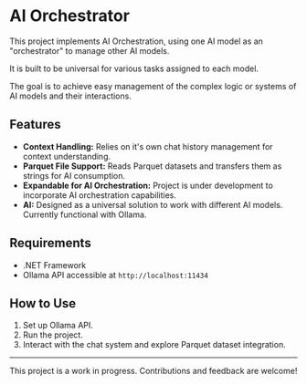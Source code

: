 # AI Orchestrator

This project implements AI Orchestration, using one AI model as an "orchestrator" to manage other AI models.

It is built to be universal for various tasks assigned to each model.

The goal is to achieve easy management of the complex logic or systems of AI models and their interactions.

## Features

- **Context Handling:** Relies on it's own chat history management for context understanding.
- **Parquet File Support:** Reads Parquet datasets and transfers them as strings for AI consumption.
- **Expandable for AI Orchestration:** Project is under development to incorporate AI orchestration capabilities.
- **AI:** Designed as a universal solution to work with different AI models. Currently functional with Ollama.

## Requirements

- .NET Framework
- Ollama API accessible at `http://localhost:11434`

## How to Use

1. Set up Ollama API.
2. Run the project.
3. Interact with the chat system and explore Parquet dataset integration.

---

This project is a work in progress. Contributions and feedback are welcome!
